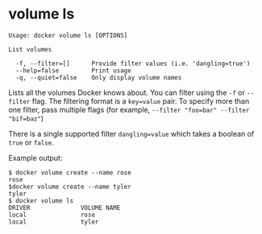 <!--[metadata]>
+++
title = "volume ls"
description = "The volume ls command description and usage"
keywords = ["volume, list"]
[menu.engine]
parent = "smn_engine_cli"
+++
<![end-metadata]-->

# volume ls

    Usage: docker volume ls [OPTIONS]

    List volumes

      -f, --filter=[]      Provide filter values (i.e. 'dangling=true')
      --help=false         Print usage
      -q, --quiet=false    Only display volume names

Lists all the volumes Docker knows about. You can filter using the `-f` or `--filter` flag. The filtering format is a `key=value` pair. To specify more than one filter,  pass multiple flags (for example,  `--filter "foo=bar" --filter "bif=baz"`)

There is a single supported filter `dangling=value` which takes a boolean of `true` or `false`.

Example output:

    $ docker volume create --name rose
    rose
    $docker volume create --name tyler
    tyler
    $ docker volume ls
    DRIVER              VOLUME NAME
    local               rose
    local               tyler
